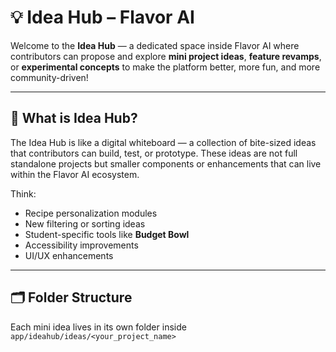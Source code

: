 # 💡 Idea Hub – Flavor AI

Welcome to the **Idea Hub** — a dedicated space inside Flavor AI where contributors can propose and explore **mini project ideas**, **feature revamps**, or **experimental concepts** to make the platform better, more fun, and more community-driven!

---

## 🧠 What is Idea Hub?

The Idea Hub is like a digital whiteboard — a collection of bite-sized ideas that contributors can build, test, or prototype. These ideas are not full standalone projects but smaller components or enhancements that can live within the Flavor AI ecosystem.

Think:

- Recipe personalization modules
- New filtering or sorting ideas
- Student-specific tools like **Budget Bowl**
- Accessibility improvements
- UI/UX enhancements

---

## 🗂️ Folder Structure

Each mini idea lives in its own folder inside `app/ideahub/ideas/<your_project_name>`
